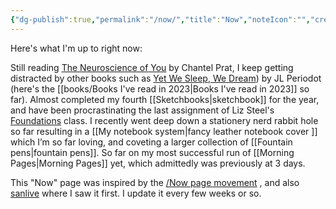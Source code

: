 ```yaml
---
{"dg-publish":true,"permalink":"/now/","title":"Now","noteIcon":"","created":"2022-12-18","updated":"2023-12-19"}
---
```



Here's what I'm up to right now:

Still reading [The Neuroscience of You](https://www.google.com.au/books/edition/_/hQJMEAAAQBAJ?hl=en) by Chantel Prat, I keep getting distracted by other books such as [Yet We Sleep, We Dream](https://jlperidot.com/books/yet-we-sleep-we-dream/)) by JL Periodot (here's the [[books/Books I've read in 2023\|Books I've read in 2023]] so far). Almost completed my fourth [[Sketchbooks\|sketchbook]] for the year, and have been procrastinating the last assignment of Liz Steel's [Foundations](https://sketchingnow.com/foundations2023/) class. I recently went deep down a stationery nerd rabbit hole so far resulting in a [[My notebook system\|fancy leather notebook cover ]] which I’m so far loving, and coveting a larger collection of [[Fountain pens\|fountain pens]]. So far on my most successful run of [[Morning Pages\|Morning Pages]] yet, which admittedly was previously at 3 days. 

This "Now" page was inspired by the [/Now page movement](https://nownownow.com/about) , and also [sanlive](http://sanlive.com) where I saw it first. I update it every few weeks or so.